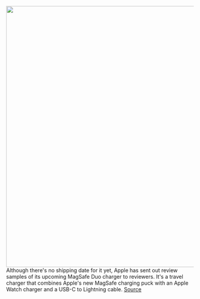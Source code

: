 <img src='https://cdn.vox-cdn.com/thumbor/ztDgQ9AYvaESW1Ceeke5euj12dg=/0x0:2040x1360/1200x800/filters:focal(854x737:1180x1063)/cdn.vox-cdn.com/uploads/chorus_image/image/67762442/dbohn_201109_4283_0004.0.0.jpg' width='700px' /><br/>
Although there's no shipping date for it yet, Apple has sent out review samples of its upcoming MagSafe Duo charger to reviewers. It's a travel charger that combines Apple's new MagSafe charging puck with an Apple Watch charger and a USB-C to Lightning cable.
<a href='https://www.theverge.com/2020/11/9/21557152/apples-magsafe-duo-charger-wireless-iphone-12'> Source <a/>